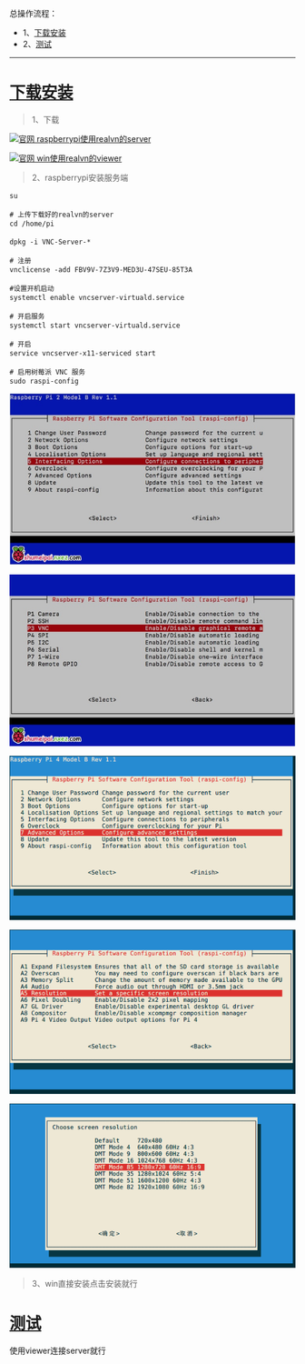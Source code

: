 总操作流程：
- 1、[下载安装](#Linux-01)
- 2、[测试](#Linux-02)

***

# <a name="Linux-01" href="#" >下载安装</a>

> 1、下载

[![](https://img.shields.io/badge/官网-raspberrypi使用realvn的server-red.svg "官网 raspberrypi使用realvn的server")](https://www.realvnc.com/en/connect/download/vnc/raspberrypi/)


[![](https://img.shields.io/badge/官网-win使用realvn的viewer-red.svg "官网 win使用realvn的viewer")](https://www.realvnc.com/en/connect/download/viewer/windows/)

> 2、raspberrypi安装服务端

```shell
su

# 上传下载好的realvn的server
cd /home/pi

dpkg -i VNC-Server-*

# 注册
vnclicense -add FBV9V-7Z3V9-MED3U-47SEU-85T3A

#设置开机启动
systemctl enable vncserver-virtuald.service

# 开启服务
systemctl start vncserver-virtuald.service

# 开启
service vncserver-x11-serviced start

# 启用树莓派 VNC 服务
sudo raspi-config

```

![](image/4-1.png)

![](image/4-2.png)

![](image/4-3.png)

![](image/4-4.png)

![](image/4-5.png)

> 3、win直接安装点击安装就行

# <a name="Linux-02" href="#" >测试</a>

使用viewer连接server就行


